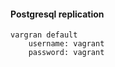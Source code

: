 #### Postgresql replication

    vargran default 
        username: vagrant
        password: vagrant
    